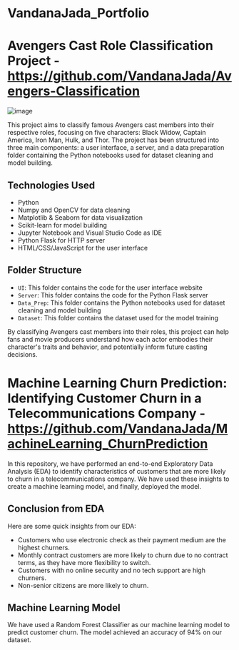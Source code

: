 # VandanaJada_Portfolio

# Avengers Cast Role Classification Project - https://github.com/VandanaJada/Avengers-Classification

![image](https://user-images.githubusercontent.com/85215744/230255670-f7b76b39-2ee8-47ef-bb62-c9441446e98a.png)  

This project aims to classify famous Avengers cast members into their respective roles, focusing on five characters: Black Widow, Captain America, Iron Man, Hulk, and Thor. The project has been structured into three main components: a user interface, a server, and a data preparation folder containing the Python notebooks used for dataset cleaning and model building.

## Technologies Used
- Python
- Numpy and OpenCV for data cleaning
- Matplotlib & Seaborn for data visualization
- Scikit-learn for model building
- Jupyter Notebook and Visual Studio Code as IDE
- Python Flask for HTTP server
- HTML/CSS/JavaScript for the user interface

## Folder Structure
- `UI`: This folder contains the code for the user interface website
- `Server`: This folder contains the code for the Python Flask server
- `Data_Prep`: This folder contains the Python notebooks used for dataset cleaning and model building
- `Dataset`: This folder contains the dataset used for the model training

By classifying Avengers cast members into their roles, this project can help fans and movie producers understand how each actor embodies their character's traits and behavior, and potentially inform future casting decisions.

# Machine Learning Churn Prediction: Identifying Customer Churn in a Telecommunications Company - https://github.com/VandanaJada/MachineLearning_ChurnPrediction

In this repository, we have performed an end-to-end Exploratory Data Analysis (EDA) to identify characteristics of customers that are more likely to churn in a telecommunications company. We have used these insights to create a machine learning model, and finally, deployed the model.

## Conclusion from EDA
Here are some quick insights from our EDA:

- Customers who use electronic check as their payment medium are the highest churners.
- Monthly contract customers are more likely to churn due to no contract terms, as they have more flexibility to switch.
- Customers with no online security and no tech support are high churners.
- Non-senior citizens are more likely to churn.

## Machine Learning Model
We have used a Random Forest Classifier as our machine learning model to predict customer churn. The model achieved an accuracy of 94% on our dataset.
